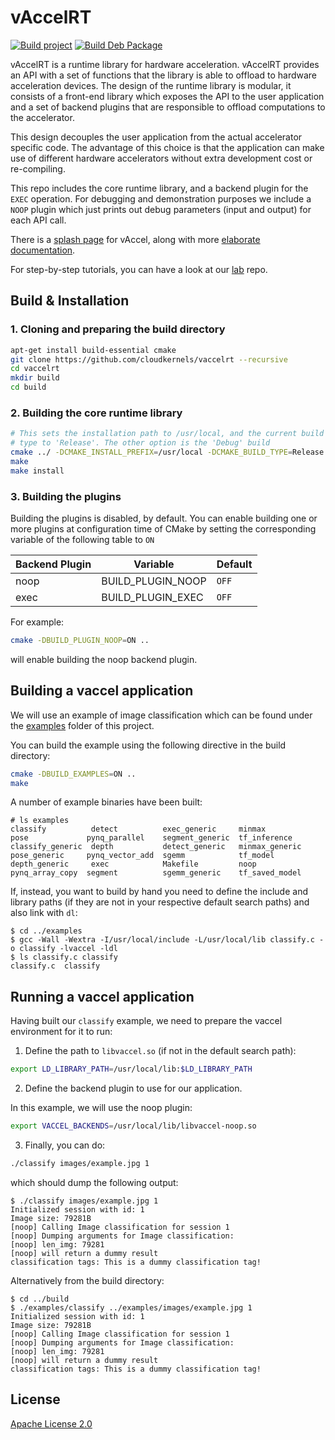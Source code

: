 # vAccelRT

[![Build project](https://github.com/cloudkernels/vaccelrt/actions/workflows/test_vaccelrt.yml/badge.svg)](https://github.com/cloudkernels/vaccelrt/actions/workflows/test_vaccelrt.yml)
[![Build Deb Package](https://github.com/cloudkernels/vaccelrt/actions/workflows/deb.yml/badge.svg)](https://github.com/cloudkernels/vaccelrt/actions/workflows/deb.yml)

vAccelRT is a runtime library for hardware acceleration. vAccelRT provides an
API with a set of functions that the library is able to offload to hardware
acceleration devices. The design of the runtime library is modular, it consists
of a front-end library which exposes the API to the user application and a set
of backend plugins that are responsible to offload computations to the
accelerator.

This design decouples the user application from the actual accelerator specific
code. The advantage of this choice is that the application can make use of
different hardware accelerators without extra development cost or re-compiling.

This repo includes the core runtime library, and a backend plugin for the
`EXEC` operation. For debugging and demonstration purposes we include a `NOOP`
plugin which just prints out debug parameters (input and output) for each API
call.

There is a [splash page](https://vaccel.org) for vAccel, along with more
[elaborate documentation](https://docs.vaccel.org). 

For step-by-step tutorials, you can have a look at our
[lab](https://github.com/nubificus/vaccel-tutorials) repo.


## Build & Installation

### 1. Cloning and preparing the build directory

```bash
apt-get install build-essential cmake
git clone https://github.com/cloudkernels/vaccelrt --recursive
cd vaccelrt
mkdir build
cd build

```

### 2. Building the core runtime library
```bash
# This sets the installation path to /usr/local, and the current build
# type to 'Release'. The other option is the 'Debug' build
cmake ../ -DCMAKE_INSTALL_PREFIX=/usr/local -DCMAKE_BUILD_TYPE=Release
make
make install
```

### 3. Building the plugins

Building the plugins is disabled, by default. You can enable building one or
more plugins at configuration time of CMake by setting the corresponding
variable of the following table to `ON`

Backend Plugin | Variable | Default
-------------- | -------- | -------
noop | BUILD\_PLUGIN\_NOOP | `OFF`
exec | BUILD\_PLUGIN\_EXEC | `OFF`

For example:

```bash
cmake -DBUILD_PLUGIN_NOOP=ON ..
```

will enable building the noop backend plugin.

## Building a vaccel application

We will use an example of image classification which can be found under the
[examples](https://github.com/cloudkernels/vaccelrt/tree/master/examples) folder of this project.

You can build the example using the following directive in the build directory:
```bash
cmake -DBUILD_EXAMPLES=ON ..
make
```
A number of example binaries have been built:
```console
# ls examples
classify          detect          exec_generic     minmax          pose             pynq_parallel    segment_generic  tf_inference
classify_generic  depth           detect_generic   minmax_generic  pose_generic     pynq_vector_add  sgemm            tf_model
depth_generic     exec            Makefile         noop            pynq_array_copy  segment          sgemm_generic    tf_saved_model
```

If, instead, you want to build by hand you need to define the include and
library paths (if they are not in your respective default search paths) and
also link with `dl`:

```console
$ cd ../examples
$ gcc -Wall -Wextra -I/usr/local/include -L/usr/local/lib classify.c -o classify -lvaccel -ldl
$ ls classify.c classify
classify.c  classify  
```

## Running a vaccel application

Having built our `classify` example, we need to prepare the vaccel environment for it to run:

1. Define the path to `libvaccel.so` (if not in the default search path):

```bash
export LD_LIBRARY_PATH=/usr/local/lib:$LD_LIBRARY_PATH
```

2. Define the backend plugin to use for our application.

In this example, we will use the noop plugin:

```bash
export VACCEL_BACKENDS=/usr/local/lib/libvaccel-noop.so
```

3. Finally, you can do:

```bash
./classify images/example.jpg 1
```

which should dump the following output:

```console
$ ./classify images/example.jpg 1
Initialized session with id: 1
Image size: 79281B
[noop] Calling Image classification for session 1
[noop] Dumping arguments for Image classification:
[noop] len_img: 79281
[noop] will return a dummy result
classification tags: This is a dummy classification tag!
```
Alternatively from the build directory:

```console
$ cd ../build
$ ./examples/classify ../examples/images/example.jpg 1
Initialized session with id: 1
Image size: 79281B
[noop] Calling Image classification for session 1
[noop] Dumping arguments for Image classification:
[noop] len_img: 79281
[noop] will return a dummy result
classification tags: This is a dummy classification tag!
```

## License

[Apache License 2.0](LICENSE)
